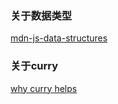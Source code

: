 ### 关于数据类型
[mdn-js-data-structures](https://developer.mozilla.org/en-US/docs/Web/JavaScript/Data_structures)

### 关于curry
[why curry helps](http://hughfdjackson.com/javascript/why-curry-helps/)
